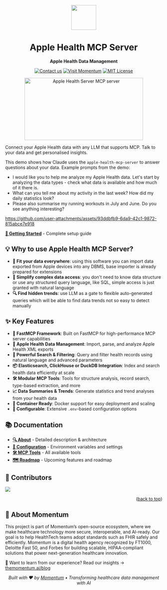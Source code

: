 <a name="readme-top"></a>

<div align="center">
  <img src="https://cdn.prod.website-files.com/66a1237564b8afdc9767dd3d/66df7b326efdddf8c1af9dbb_Momentum%20Logo.svg" height="80">
  <h1>Apple Health MCP Server</h1>
  <p><strong>Apple Health Data Management</strong></p>

  [![Contact us](https://img.shields.io/badge/Contact%20us-AFF476.svg?style=for-the-badge&logo=mail&logoColor=black)](mailto:hello@themomentum.ai?subject=Apple%20Health%20MCP%20Server%20Inquiry)
  [![Visit Momentum](https://img.shields.io/badge/Visit%20Momentum-1f6ff9.svg?style=for-the-badge&logo=safari&logoColor=white)](https://themomentum.ai)
  [![MIT License](https://img.shields.io/badge/License-MIT-636f5a.svg?style=for-the-badge&logo=opensourceinitiative&logoColor=white)](LICENSE)

  <a href="https://glama.ai/mcp/servers/@the-momentum/apple-health-mcp-server">
    <img width="380" height="200" src="https://glama.ai/mcp/servers/@the-momentum/apple-health-mcp-server/badge" alt="Apple Health Server MCP server" />
  </a>
</div>

Connect your Apple Health data with any LLM that supports MCP. Talk to your data and get personalised insights.

This demo shows how Claude uses the `apple-health-mcp-server` to answer questions about your data. Example prompts from the demo:
- I would like you to help me analyze my Apple Health data. Let's start by analyzing the data types - check what data is available and how much of it there is.
- What can you tell me about my activity in the last week? How did my daily statistics look?
- Please also summarise my running workouts in July and June. Do you see anything interesting?

https://github.com/user-attachments/assets/93ddbfb9-6da9-42c1-9872-815abce7e918

**[🚀 Getting Started](docs/getting-started.md)** - Complete setup guide

## 💡 Why to use Apple Health MCP Server?

 - **🧩 Fit your data everywhere**: using this software you can import data exported from Apple devices into any DBMS, base importer is already prepared for extensions
 - **🎯 Simplify complex data access**: you don't need to know data structure or use any structured query language, like SQL, simple access is just granted with natural language
 - **🔍︎ Find hidden trends**: use LLM as a gate to flexible auto-generated queries which will be able to find data trends not so easy to detect manually

## ✨ Key Features

- **🚀 FastMCP Framework**: Built on FastMCP for high-performance MCP server capabilities
- **🍏 Apple Health Data Management**: Import, parse, and analyze Apple Health XML exports
- **🔎 Powerful Search & Filtering**: Query and filter health records using natural language and advanced parameters
- **📦 Elasticsearch, ClickHouse or DuckDB Integration**: Index and search health data efficiently at scale
- **🛠️ Modular MCP Tools**: Tools for structure analysis, record search, type-based extraction, and more
- **📈 Data Summaries & Trends**: Generate statistics and trend analyses from your health data
- **🐳 Container Ready**: Docker support for easy deployment and scaling
- **🔧 Configurable**: Extensive ```.env```-based configuration options

## 📚 Documentation

- **[🔍 About](docs/about.md)** - Detailed description & architecture
- **[🔧 Configuration](docs/configuration.md)** - Environment variables and settings
- **[🛠️ MCP Tools](docs/mcp-tools.md)** - All available tools
- **[🗺️ Roadmap](docs/roadmap.md)** - Upcoming features and roadmap

## 👥 Contributors

<a href="https://github.com/the-momentum/apple-health-mcp-server/graphs/contributors">
  <img src="https://contrib.rocks/image?repo=the-momentum/apple-health-mcp-server" />
</a>

<p align="right">(<a href="#readme-top">back to top</a>)</p>

## 💼 About Momentum
This project is part of Momentum’s open-source ecosystem, where we make healthcare technology more secure, interoperable, and AI-ready. Our goal is to help HealthTech teams adopt standards such as FHIR safely and efficiently. Momentum is a digital health agency recognized by FT1000, Deloitte Fast 50, and Forbes for building scalable, HIPAA-compliant solutions that power next-generation healthcare innovation.

📖 Want to learn from our experience? Read our insights → <a href="https://www.themomentum.ai/blog">themomentum.ai/blog</a>

<div align="center">
  <p><em>Built with ❤️ by <a href="https://themomentum.ai">Momentum</a> • Transforming healthcare data management with AI</em></p>
</div>

